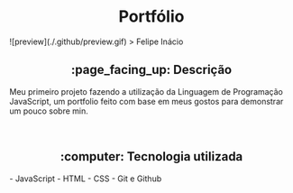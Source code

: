 <h1 align="center">Portfólio</h1>
![preview](./.github/preview.gif)
> Felipe Inácio
<h2 align="center">:page_facing_up: Descrição</h2>
<p>Meu primeiro projeto fazendo a utilização da Linguagem de Programação JavaScript, um portfolio feito com base em meus gostos para demonstrar um pouco sobre min. </p>

<br>
<h2 align="center"> :computer: Tecnologia utilizada </h2>
- JavaScript
- HTML
- CSS
- Git e Github
<br>

